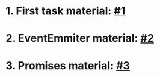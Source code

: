# 1. First task material: [#1](https://learn.javascript.ru/prototypes)
# 2. EventEmmiter material: [#2](https://tproger.ru/translations/event-emitter-javascript/)
# 3. Promises material: [#3](https://habr.com/ru/companies/vk/articles/269465/)